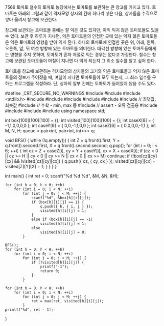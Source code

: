 7569 토마토
철수의 토마토 농장에서는 토마토를 보관하는 큰 창고를 가지고 있다. 
토마토는 아래의 그림과 같이 격자모양 상자의 칸에 하나씩 넣은 다음, 상자들을 수직으로 쌓아 올려서 창고에 보관한다.

창고에 보관되는 토마토들 중에는 잘 익은 것도 있지만, 아직 익지 않은 토마토들도 있을 수 있다. 
보관 후 하루가 지나면, 익은 토마토들의 인접한 곳에 있는 익지 않은 토마토들은 익은 토마토의 영향을 받아 익게 된다. 
하나의 토마토에 인접한 곳은 위, 아래, 왼쪽, 오른쪽, 앞, 뒤 여섯 방향에 있는 토마토를 의미한다. 
대각선 방향에 있는 토마토들에게는 영향을 주지 못하며, 토마토가 혼자 저절로 익는 경우는 없다고 가정한다. 
철수는 창고에 보관된 토마토들이 며칠이 지나면 다 익게 되는지 그 최소 일수를 알고 싶어 한다.

토마토를 창고에 보관하는 격자모양의 상자들의 크기와 익은 토마토들과 익지 않은 토마토들의 정보가 주어졌을 때, 
며칠이 지나면 토마토들이 모두 익는지, 그 최소 일수를 구하는 프로그램을 작성하라. 단, 상자의 일부 칸에는 토마토가 들어있지 않을 수도 있다.



#define _CRT_SECURE_NO_WARNINGS
#include <numeric>
#include <cstdio>
#include <stdlib.h>
#include <iostream>
#include <cstring>
#include <string>
#include <algorithm>
#include <vector>
#include <climits>   // 최댓값, 최솟값
#include <cmath>   // 수학 - min, max 등
#include <cassert>   // assert - 오류 검출용
#include <queue>
#include <stack>
#include <deque>
#include <map>
using namespace std;

int box[100][100][100] = {};
int visited[100][100][100] = {};
int caseX[6] = { -1,1,0,0,0,0 };
int caseY[6] = { 0,0,-1,1,0,0 };
int caseZ[6] = { 0,0,0,0,-1,1 };
int M, N, H;
queue < pair<int, pair<int, int>>> q;

void BFS() {
	while (!q.empty()) {
		int Z = q.front().first, Y = q.front().second.first, X = q.front().second.second;
		q.pop();
		for (int i = 0; i < 6; ++i) {
			int cz = Z + caseZ[i], cy = Y + caseY[i], cx = X + caseX[i];
			if (cz < 0 || cz >= H || cy < 0 || cy >= N || cx < 0 || cx >= M)
				continue;
			if (!box[cz][cy][cx] && !visited[cz][cy][cx]) {
				q.push({ cz, { cy, cx } });
				visited[cz][cy][cx] = visited[Z][Y][X] + 1;
			}
		}
	}
}

int main() {
	int ret = 0;
	scanf("%d %d %d", &M, &N, &H);

	for (int h = 0; h < H; ++h) 
		for (int i = 0; i < N; ++i) 
			for (int j = 0; j < M; ++j) {
				scanf("%d", &box[h][i][j]);
				if (box[h][i][j] == 1) {
					q.push({ h, { i, j } });
					visited[h][i][j] = 1;
				}
				else if (box[h][i][j] == -1)
					visited[h][i][j] = 1;
				else
					visited[h][i][j] = 0;
			}

	BFS();
	for (int h = 0; h < H; ++h)
		for (int i = 0; i < N; ++i)
			for (int j = 0; j < M; ++j) {
				if (!visited[h][i][j]) {
					printf("-1");
					return 0;
				}
			}

	for (int h = 0; h < H; ++h)
		for (int i = 0; i < N; ++i)
			for (int j = 0; j < M; ++j) {
				ret = max(ret, visited[h][i][j]);
			}
	printf("%d", ret - 1);
}
